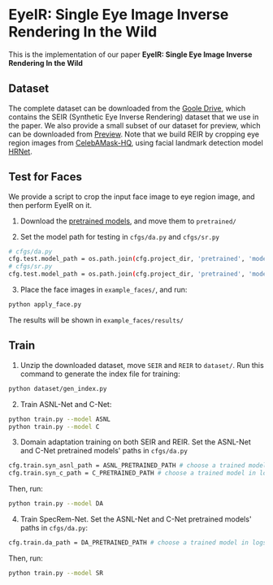 <br />
<div align="center">

  <h3 align="center"></h3>

</div>

# EyeIR: Single Eye Image Inverse Rendering In the Wild
This is the implementation of our paper **EyeIR: Single Eye Image Inverse Rendering In the Wild**

## Dataset
The complete dataset can be downloaded from the [Goole Drive](https://drive.google.com/file/d/1bhnNWvKgZlDOB9-1qMNp4pOqnqq7u8nb/view?usp=drive_link), which contains the SEIR (Synthetic Eye Inverse Rendering) dataset that we use in the paper. We also provide a small subset of our dataset for preview, which can be downloaded from [Preview](https://drive.google.com/file/d/1Xg_kbznof-XZQXcymcxXdwBcSmSfeEar/view?usp=drive_link). Note that we build REIR by cropping eye region images from [CelebAMask-HQ](https://github.com/switchablenorms/CelebAMask-HQ), using facial landmark detection model 
[HRNet](https://github.com/HRNet/HRNet-Facial-Landmark-Detection).

## Test for Faces
We provide a script to crop the input face image to eye region image, and then perform EyeIR on it.

1. Download the [pretrained models](https://drive.google.com/drive/folders/1wyu_ox7gAwKLUXZoA5RAxu5CqXBb8fKI?usp=drive_link), and move them to `pretrained/`

2. Set the model path for testing in `cfgs/da.py` and `cfgs/sr.py`
```sh
# cfgs/da.py
cfg.test.model_path = os.path.join(cfg.project_dir, 'pretrained', 'model_da.pt')
# cfgs/sr.py
cfg.test.model_path = os.path.join(cfg.project_dir, 'pretrained', 'model_sr.pt')
```

3. Place the face images in  `example_faces/`, and run:

```sh
python apply_face.py
```

The results will be shown in `example_faces/results/`

## Train
1. Unzip the downloaded dataset, move `SEIR` and `REIR` to `dataset/`. Run this command to generate the index file for training:

```sh
python dataset/gen_index.py
```

2. Train ASNL-Net and C-Net:
```sh
python train.py --model ASNL
python train.py --model C
```

3. Domain adaptation training on both SEIR and REIR. Set the ASNL-Net and C-Net pretrained models' paths in `cfgs/da.py`
```sh
cfg.train.syn_asnl_path = ASNL_PRETRAINED_PATH # choose a trained model in logs/asnl/expr, e.g., os.path.join(cfg.project_dir, 'logs', 'asnl', 'expr', 'model_asnl_00059.pt')
cfg.train.syn_c_path = C_PRETRAINED_PATH # choose a trained model in logs/c/expr, e.g., os.path.join(cfg.project_dir, 'logs', 'c', 'expr', 'model_c_00059.pt')
```
Then, run:
```sh
python train.py --model DA
```
4. Train SpecRem-Net. Set the ASNL-Net and C-Net pretrained models' paths in `cfgs/da.py`:
```sh
cfg.train.da_path = DA_PRETRAINED_PATH # choose a trained model in logs/da/expr, e.g., os.path.join(cfg.project_dir, 'logs', 'da', 'expr', 'model_da_29999.pt')
```
Then, run:
```sh
python train.py --model SR
```
